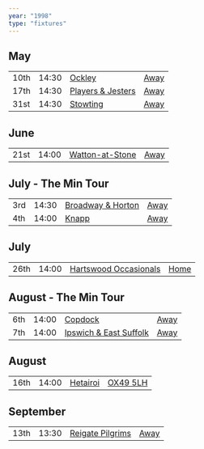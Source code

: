 ```yaml
---
year: "1998"
type: "fixtures"
---
```


## May

|  |  |  |  |
|:---|:---|:---|:---|
| 10th | 14:30 | [Ockley](/1998/ockley) | [Away](https://goo.gl/maps/vmhvFhbrVZGrsXAAA) |
| 17th | 14:30 | [Players & Jesters](/1998/players-and-jesters) | [Away]() |
| 31st | 14:30 | [Stowting](/1998/stowting) | [Away](https://goo.gl/maps/A5HTfBKbD44fwSDq7) |

## June

|  |  |  |  |
|:---|:---|:---|:---|
| 21st | 14:00 | [Watton-at-Stone](/1998/watton-at-stone) | [Away](https://goo.gl/maps/JPBQawMsjLgYtVHk9) |

## July - The Min Tour

|  |  |  |  |
|:---|:---|:---|:---|
| 3rd | 14:30 | [Broadway & Horton](broadway-and-horton ) | [Away](https://goo.gl/maps/orv3RETHUX95dBWv7) |
| 4th | 14:00 | [Knapp](/1998/knapp) | [Away]() |

## July

|  |  |  |  |
|:---|:---|:---|:---|
| 26th | 14:00 | [Hartswood Occasionals](/1998/hartswood-occasionals) | [Home]() |

## August - The Min Tour

|  |  |  |  |
|:---|:---|:---|:---|
| 6th | 14:00 | [Copdock](/1998/copdock) | [Away](https://goo.gl/maps/bsFsoeCq2QusBhNH6) |
| 7th | 14:00 | [Ipswich & East Suffolk](/1998/ipswich-and-east-suffolk) | [Away](https://goo.gl/maps/REhqcpsyLGrEXLKu9) |

## August

|  |  |  |  |
|:---|:---|:---|:---|
| 16th | 14:00 | [Hetairoi](/1998/hetairoi) | [OX49 5LH](https://goo.gl/maps/CGgpPNyQhotADDFs9) |

## September

|  |  |  |  |
|:---|:---|:---|:---|
| 13th | 13:30 | [Reigate Pilgrims](/1998/reigate-pilgrims) | [Away](https://goo.gl/maps/z54KDhWLtQreY6xy9) |